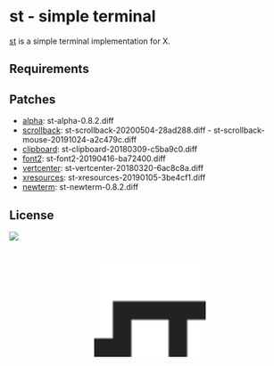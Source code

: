 # st - simple terminal
[st](https://st.suckless.org/) is a simple terminal implementation for X.

## Requirements

## Patches
- [alpha](https://st.suckless.org/patches/alpha/): st-alpha-0.8.2.diff
- [scrollback](https://st.suckless.org/patches/scrollback/): st-scrollback-20200504-28ad288.diff - st-scrollback-mouse-20191024-a2c479c.diff
- [clipboard](https://st.suckless.org/patches/clipboard/): st-clipboard-20180309-c5ba9c0.diff
- [font2](https://st.suckless.org/patches/font2/): st-font2-20190416-ba72400.diff
- [vertcenter](https://st.suckless.org/patches/vertcenter/): st-vertcenter-20180320-6ac8c8a.diff
- [xresources](https://st.suckless.org/patches/xresources/): st-xresources-20190105-3be4cf1.diff
- [newterm](https://st.suckless.org/patches/newterm/): st-newterm-0.8.2.diff

## License
![](https://img.shields.io/github/license/FernandezGFG/st)

<h1 align="center">
        <img width="200" src="st.png" alt="st">
        <br>
</h1>
